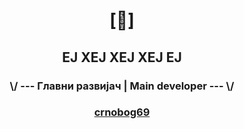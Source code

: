 # <p align="center">[🔻]</p>

## <p align="center">ЕЈ ХЕЈ ХЕЈ ХЕЈ ЕЈ</p>

### <p align="center"> \\/ --- Главни развијач | Main developer --- \\/</p>

### <p align="center"> <a href="https://github.com/crnobog69">crnobog69</a> </p>
